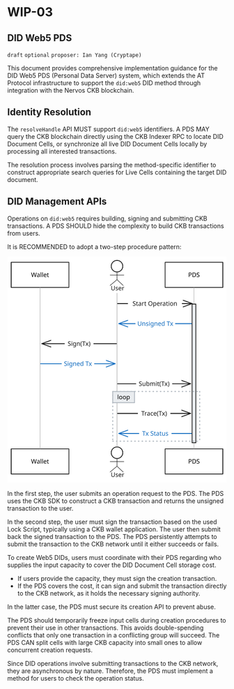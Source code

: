 # WIP-03

## DID Web5 PDS

`draft` `optional` `proposer: Ian Yang (Cryptape)`

This document provides comprehensive implementation guidance for the DID Web5 PDS (Personal Data Server) system, which extends the AT Protocol infrastructure to support the `did:web5` DID method through integration with the Nervos CKB blockchain.

## Identity Resolution

The `resolveHandle` API MUST support `did:web5` identifiers. A PDS MAY query the CKB blockchain directly using the CKB Indexer RPC to locate DID Document Cells, or synchronize all live DID Document Cells locally by processing all interested transactions.

The resolution process involves parsing the method-specific identifier to construct appropriate search queries for Live Cells containing the target DID document.

## DID Management APIs

Operations on `did:web5` requires building, signing and submitting CKB transactions. A PDS SHOULD hide the complexity to build CKB transactions from users.

It is RECOMMENDED to adopt a two-step procedure pattern:

![DID Web5 PDS](assets/01-02.svg)

In the first step, the user submits an operation request to the PDS. The PDS uses the CKB SDK to construct a CKB transaction and returns the unsigned transaction to the user.

In the second step, the user must sign the transaction based on the used Lock Script, typically using a CKB wallet application. The user then submit back the signed transaction to the PDS. The PDS persistently attempts to submit the transaction to the CKB network until it either succeeds or fails.

To create Web5 DIDs, users must coordinate with their PDS regarding who supplies the input capacity to cover the DID Document Cell storage cost.

- If users provide the capacity, they must sign the creation transaction.
- If the PDS covers the cost, it can sign and submit the transaction directly to the CKB network, as it holds the necessary signing authority.

In the latter case, the PDS must secure its creation API to prevent abuse.

The PDS should temporarily freeze input cells during creation procedures to prevent their use in other transactions. This avoids double-spending conflicts that only one transaction in a conflicting group will succeed. The PDS CAN split cells with large CKB capacity into small ones to allow concurrent creation requests.

Since DID operations involve submitting transactions to the CKB network, they are asynchronous by nature. Therefore, the PDS must implement a method for users to check the operation status.
